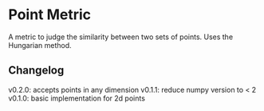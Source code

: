 # Point Metric

A metric to judge the similarity between two sets of points. Uses the Hungarian method.

## Changelog

v0.2.0: accepts points in any dimension
v0.1.1: reduce numpy version to < 2
v0.1.0: basic implementation for 2d points
